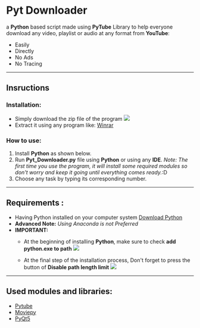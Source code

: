 # Pyt Downloader

a **Python** based script made using **PyTube** Library to help everyone download any video, playlist or audio at any format from **YouTube**:

- Easily
- Directly
- No Ads
- No Tracing

---

## Insructions

### Installation:

- Simply download the zip file of the program
  ![](https://i.imgur.com/WlVz4X0.png)
- Extract it using any program like: [Winrar](https://www.win-rar.com/start.html?&L=0)

### How to use:

1. Install **Python** as shown below.
2. Run **Pyt_Downloader.py** file using **Python**
   or using any **IDE**.
   _Note: The first time you use the program, it will install some required modules
   so don't worry and keep it going until everything comes ready._:D
3. Choose any task by typing its corresponding number.

---

## Requirements :

- Having Python installed on your computer system
  [Download Python](https://www.python.org/downloads/)
- **Advanced Note:** *Using Anaconda is not Preferred*
- **IMPORTANT:**
  - At the beginning of installing **Python**, make sure to check **add python.exe to path**
    ![](https://i.imgur.com/xm7xOPV.png)
  
  - At the final step of the installation process, Don't forget to press the button of **Disable path length limit**
    ![](https://phoenixnap.com/kb/wp-content/uploads/2023/12/python-installer-setup-successful.png)

---

## Used modules and libraries:

- [Pytube](https://pytube.io/en/latest/)
- [Moviepy](https://pypi.org/project/moviepy/)
- [PyQt5](https://pypi.org/project/PyQt5/#:~:text=PyQt5%20is%20a%20comprehensive%20set,platforms%20including%20iOS%20and%20Android.)
